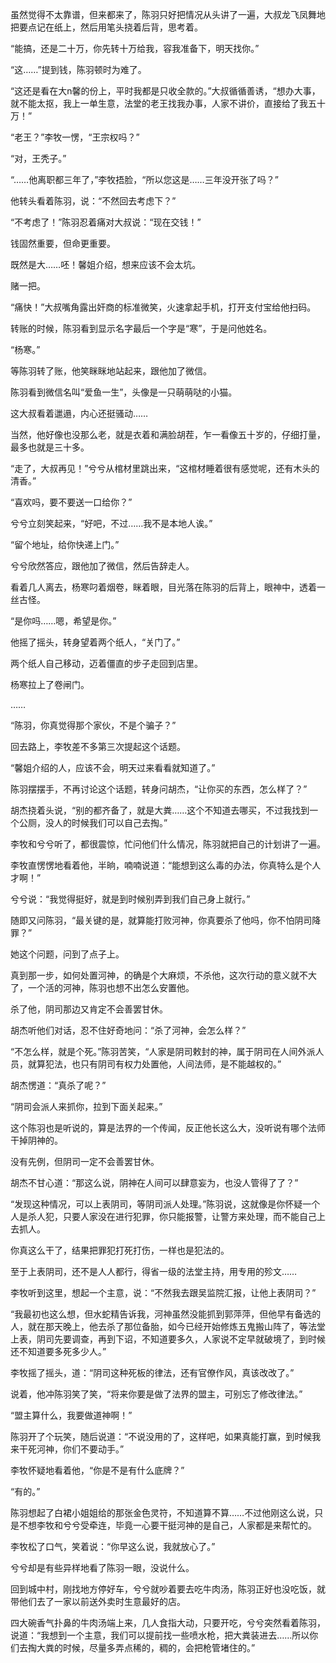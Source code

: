 虽然觉得不太靠谱，但来都来了，陈羽只好把情况从头讲了一遍，大叔龙飞凤舞地把要点记在纸上，然后用笔头挠着后背，思考着。

“能搞，还是二十万，你先转十万给我，容我准备下，明天找你。”

“这……”提到钱，陈羽顿时为难了。

“这还是看在大n馨的份上，平时我都是只收全款的。”大叔循循善诱，“想办大事，就不能太抠，我上一单生意，法堂的老王找我办事，人家不讲价，直接给了我五十万！”

“老王？”李牧一愣，“王宗权吗？”

“对，王秃子。”

“……他离职都三年了，”李牧捂脸，“所以您这是……三年没开张了吗？”

他转头看着陈羽，说：“不然回去考虑下？”

“不考虑了！”陈羽忍着痛对大叔说：“现在交钱！”

钱固然重要，但命更重要。

既然是大……呸！馨姐介绍，想来应该不会太坑。

赌一把。

“痛快！”大叔嘴角露出奸商的标准微笑，火速拿起手机，打开支付宝给他扫码。

转账的时候，陈羽看到显示名字最后一个字是“寒”，于是问他姓名。

“杨寒。”

等陈羽转了账，他笑眯眯地站起来，跟他加了微信。

陈羽看到微信名叫“爱鱼一生”，头像是一只萌萌哒的小猫。

这大叔看着邋遢，内心还挺骚动……

当然，他好像也没那么老，就是衣着和满脸胡茬，乍一看像五十岁的，仔细打量，最多也就是三十多。

“走了，大叔再见！”兮兮从棺材里跳出来，“这棺材睡着很有感觉呢，还有木头的清香。”

“喜欢吗，要不要送一口给你？”

兮兮立刻笑起来，“好吧，不过……我不是本地人诶。”

“留个地址，给你快递上门。”

兮兮欣然答应，跟他加了微信，然后告辞走人。

看着几人离去，杨寒叼着烟卷，眯着眼，目光落在陈羽的后背上，眼神中，透着一丝古怪。

“是你吗……嗯，希望是你。”

他摇了摇头，转身望着两个纸人，“关门了。”

两个纸人自己移动，迈着僵直的步子走回到店里。

杨寒拉上了卷闸门。

……

“陈羽，你真觉得那个家伙，不是个骗子？”

回去路上，李牧差不多第三次提起这个话题。

“馨姐介绍的人，应该不会，明天过来看看就知道了。”

陈羽摆摆手，不再讨论这个话题，转身问胡杰，“让你买的东西，怎么样了？”

胡杰挠着头说，“别的都齐备了，就是大粪……这个不知道去哪买，不过我找到一个公厕，没人的时候我们可以自己去掏。”

李牧和兮兮听了，都很震惊，忙问他们什么情况，陈羽就把自己的计划讲了一遍。

李牧直愣愣地看着他，半晌，喃喃说道：“能想到这么毒的办法，你真特么是个人才啊！”

兮兮说：“我觉得挺好，就是到时候别弄到我们自己身上就行。”

随即又问陈羽，“最关键的是，就算能打败河神，你真要杀了他吗，你不怕阴司降罪？”

她这个问题，问到了点子上。

真到那一步，如何处置河神，的确是个大麻烦，不杀他，这次行动的意义就不大了，一个活的河神，陈羽也想不出怎么安置他。

杀了他，阴司那边又肯定不会善罢甘休。

胡杰听他们对话，忍不住好奇地问：“杀了河神，会怎么样？”

“不怎么样，就是个死。”陈羽苦笑，“人家是阴司敕封的神，属于阴司在人间外派人员，就算犯法，也只有阴司有权力处置他，人间法师，是不能越权的。”

胡杰愣道：“真杀了呢？”

“阴司会派人来抓你，拉到下面关起来。”

这个陈羽也是听说的，算是法界的一个传闻，反正他长这么大，没听说有哪个法师干掉阴神的。

没有先例，但阴司一定不会善罢甘休。

胡杰不甘心道：“那这么说，阴神在人间可以肆意妄为，也没人管得了了？”

“发现这种情况，可以上表阴司，等阴司派人处理。”陈羽说，这就像是你怀疑一个人是杀人犯，只要人家没在进行犯罪，你只能报警，让警方来处理，而不能自己上去抓人。

你真这么干了，结果把罪犯打死打伤，一样也是犯法的。

至于上表阴司，还不是人人都行，得省一级的法堂主持，用专用的殄文……

李牧听到这里，想起一个主意，说：“不然我去跟吴监院汇报，让他上表阴司？”

“我最初也这么想，但水蛇精告诉我，河神虽然没能抓到郭萍萍，但他早有备选的人，就在那天晚上，他去杀了那位备胎，如今已经开始修炼五鬼搬山阵了，等法堂上表，阴司先要调查，再到下诏，不知道要多久，人家说不定早就破境了，到时候还不知道要多死多少人。”

李牧摇了摇头，道：“阴司这种死板的律法，还有官僚作风，真该改改了。”

说着，他冲陈羽笑了笑，“将来你要是做了法界的盟主，可别忘了修改律法。”

“盟主算什么，我要做道神啊！”

陈羽开了个玩笑，随后说道：“不说没用的了，这样吧，如果真能打赢，到时候我来干死河神，你们不要动手。”

李牧怀疑地看着他，“你是不是有什么底牌？”

“有的。”

陈羽想起了白裙小姐姐给的那张金色灵符，不知道算不算……不过他刚这么说，只是不想李牧和兮兮受牵连，毕竟一心要干挺河神的是自己，人家都是来帮忙的。

李牧松了口气，笑着说：“你早这么说，我就放心了。”

兮兮却是有些异样地看了陈羽一眼，没说什么。

回到城中村，刚找地方停好车，兮兮就吵着要去吃牛肉汤，陈羽正好也没吃饭，就带他们去了一家以前送外卖时生意最好的店。

四大碗香气扑鼻的牛肉汤端上来，几人食指大动，只要开吃，兮兮突然看着陈羽，说道：“我想到一个主意，我们可以提前找一些喷水枪，把大粪装进去……所以你们去掏大粪的时候，尽量多弄点稀的，稠的，会把枪管堵住的。”
